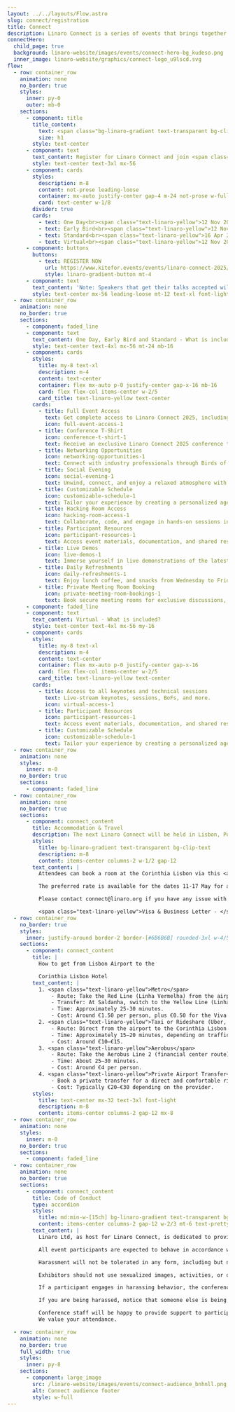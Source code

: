 ```yaml
---
layout: ../../layouts/Flow.astro
slug: connect/registration
title: Connect
description: Linaro Connect is a series of events that brings together the Arm Ecosystem. This is the ONLY place where developers, maintainers of both hardware and software can collaborate and discuss common problems
connectHero:
  child_page: true
  background: linaro-website/images/events/connect-hero-bg_kudeso.png
  inner_image: linaro-website/graphics/connect-logo_u9lscd.svg
flow:
  - row: container_row
    animation: none
    no_border: true
    styles:
      inner: py-0
      outer: mb-0
    sections:
      - component: title
        title_content:
          text: <span class="bg-linaro-gradient text-transparent bg-clip-text h-auto">Registration</span>
          size: h1
        style: text-center
      - component: text
        text_content: Register for Linaro Connect and join <span class="text-linaro-yellow">hundreds</span> of the world’s leading Arm Open Source technical experts.
        style: text-center text-3xl mx-56
      - component: cards
        styles:
          description: m-8
          content: not-prose leading-loose
          container: mx-auto justify-center gap-4 m-24 not-prose w-full
          card: text-center w-1/8
        divider: true
        cards:
          - text: One Day<br><span class="text-linaro-yellow">12 Nov 2024 - 12 May 2025</span><br><span class="text-4xl">£450</span>
          - text: Early Bird<br><span class="text-linaro-yellow">12 Nov 2024 - 15 Apr 2025</span><br><span class="text-4xl">£750</span>
          - text: Standard<br><span class="text-linaro-yellow">16 Apr 2025 - 12 May 2025</span><br><span class="text-4xl">£1,120</span>
          - text: Virtual<br><span class="text-linaro-yellow">12 Nov 2024 - 12 May 2025</span><br><span class="text-4xl">£30</span>
      - component: buttons
        buttons:
          - text: REGISTER NOW
            url: https://www.kitefor.events/events/linaro-connect-2025/register
            style: linaro-gradient-button mt-4
      - component: text
        text_content: 'Note: Speakers that get their talks accepted will receive a complimentary speaker pass. For more information on how to submit a talk, <a class="text-linaro-yellow no-underline" href="/connect/call-for-proposals">click here</a>.'
        style: text-center mx-56 leading-loose mt-12 text-xl font-light
  - row: container_row
    animation: none
    no_border: true
    sections:
      - component: faded_line
      - component: text
        text_content: One Day, Early Bird and Standard - What is included?
        style: text-center text-4xl mx-56 mt-24 mb-16
      - component: cards
        styles:
          title: my-8 text-xl
          description: m-4
          content: text-center
          container: flex mx-auto p-0 justify-center gap-x-16 mb-16
          card: flex flex-col items-center w-2/5
          card_title: text-linaro-yellow text-center
        cards:
          - title: Full Event Access
            text: Get complete access to Linaro Connect 2025, including keynotes, sessions, BoFs, private meetings, and more.
            icon: full-event-access-1
          - title: Conference T-Shirt
            icon: conference-t-shirt-1
            text: Receive an exclusive Linaro Connect 2025 conference t-shirt as a token of participation.
          - title: Networking Opportunities
            icon: networking-opportunities-1
            text: Connect with industry professionals through Birds of a Feather (BoFs) sessions, discussions, and collaboration activities.
          - title: Social Evening
            icon: social-evening-1
            text: Unwind, connect, and enjoy a relaxed atmosphere with casual conversations and activities.
          - title: Customizable Schedule
            icon: customizable-schedule-1
            text: Tailor your experience by creating a personalized agenda, prioritizing sessions aligned with your interests.
          - title: Hacking Room Access
            icon: hacking-room-access-1
            text: Collaborate, code, and engage in hands-on sessions in a dedicated hacking room.
          - title: Participant Resources
            icon: participant-resources-1
            text: Access event materials, documentation, and shared resources to enhance understanding.
          - title: Live Demos
            icon: live-demos-1
            text: Immerse yourself in live demonstrations of the latest technologies, innovations, and projects.
          - title: Daily Refreshments
            icon: daily-refreshments-1
            text: Enjoy lunch coffee, and snacks from Wednesday to Friday to stay energized.
          - title: Private Meeting Room Booking
            icon: private-meeting-room-bookings-1
            text: Book secure meeting rooms for exclusive discussions, collaboration, or networking.
      - component: faded_line
      - component: text
        text_content: Virtual - What is included?
        style: text-center text-4xl mx-56 my-16
      - component: cards
        styles:
          title: my-8 text-xl
          description: m-4
          content: text-center
          container: flex mx-auto p-0 justify-center gap-x-16
          card: flex flex-col items-center w-2/5
          card_title: text-linaro-yellow text-center
        cards:
          - title: Access to all keynotes and technical sessions
            text: Live-stream keynotes, sessions, BoFs, and more.
            icon: virtual-access-1
          - title: Participant Resources
            icon: participant-resources-1
            text: Access event materials, documentation, and shared resources to enhance understanding.
          - title: Customizable Schedule
            icon: customizable-schedule-1
            text: Tailor your experience by creating a personalized agenda, prioritizing sessions aligned with your interests.
  - row: container_row
    animation: none
    styles:
      inner: m-0
    no_border: true
    sections:
      - component: faded_line
  - row: container_row
    animation: none
    no_border: true
    sections:
      - component: connect_content
        title: Accommodation & Travel
        description: The next Linaro Connect will be held in Lisbon, Portugal, <br>Tuesday 13 - Friday 16 May 2025 at the Corinthia Lisbon.
        styles:
          title: bg-linaro-gradient text-transparent bg-clip-text
          description: m-8
          content: items-center columns-2 w-1/2 gap-12
        text_content: |
          Attendees can book a room at the Corinthia Lisbon via this <a class="text-linaro-yellow no-underline" href="https://www.kitefor.events/events/linaro-connect-2025/register">link</a>

          The preferred rate is available for the dates 11-17 May for a limited time upon availability - we recommend you book your room as soon as possible.

          Please contact connect@linaro.org if you have any issue with booking your accommodation.

          <span class="text-linaro-yellow">Visa & Business Letter - </span> If you require a visa and need a business invitation letter and/or visa support letter, please register for Linaro Connect and follow the instructions on Kite.events.
  - row: container_row
    no_border: true
    styles:
      inner: justify-around border-2 border-[#6B6B6B] rounded-3xl w-4/5 mx-auto mb-16 px-8 py-8
    sections:
      - component: connect_content
        title: |
          How to get from Lisbon Airport to the

          Corinthia Lisbon Hotel
        text_content: |
          1. <span class="text-linaro-yellow">Metro</span>
              - Route: Take the Red Line (Linha Vermelha) from the airport station to Saldanha station.
              - Transfer: At Saldanha, switch to the Yellow Line (Linha Amarela) heading towards Rato and get off at Sete Rios station, which is a short walk from the Corinthia Lisbon. 
              - Time: Approximately 25-30 minutes.
              - Cost: Around €1.50 per person, plus €0.50 for the Viva Viagem card (if you don't already have one).
          2. <span class="text-linaro-yellow">Taxi or Rideshare (Uber, Bolt)</span>
              - Route: Direct from the airport to the Corinthia Lisbon Hotel. 
              - Time: Approximately 15–20 minutes, depending on traffic. 
              - Cost: Around €10–€15.
          3. <span class="text-linaro-yellow">Aerobus</span>
              - Route: Take the Aerobus Line 2 (financial center route) from the airport and get off at the Sete Rios stop, close to the Corinthia Hotel. 
              - Time: About 25–30 minutes. 
              - Cost: Around €4 per person. 
          4. <span class="text-linaro-yellow">Private Airport Transfer</span>
              - Book a private transfer for a direct and comfortable ride, especially if you have a lot of luggage. 
              - Cost: Typically €20–€30 depending on the provider.
        styles:
          title: text-center mx-32 text-3xl font-light
          description: m-8
          content: items-center columns-2 gap-12 mx-8
  - row: container_row
    animation: none
    styles:
      inner: m-0
    no_border: true
    sections:
      - component: faded_line
  - row: container_row
    animation: none
    no_border: true
    sections:
      - component: connect_content
        title: Code of Conduct
        type: accordion
        styles:
          title: md:min-w-[15ch] bg-linaro-gradient text-transparent bg-clip-text
          content: items-center columns-2 gap-12 w-2/3 mt-6 text-pretty break-words
        text_content: |
          Linaro Ltd, as host for Linaro Connect, is dedicated to providing a harassment-free experience for participants at all of our events. Linaro events are working conferences intended for professional networking and collaboration in the Linux community. They exist to encourage the open exchange of ideas and expression and require an environment that recognizes the inherent worth of every person and group. While at Linaro events or related ancillary or social events, any participants, including speakers, attendees, volunteers, sponsors, exhibitors, booth staff and anyone else, should not engage in harassment in any form of communication or media including email, texting and social media.

          All event participants are expected to behave in accordance with professional standards, with both the Linaro Connect Code of Conduct as well as their respective employer’s policies governing appropriate workplace behavior, and applicable laws.

          Harassment will not be tolerated in any form, including but not limited to harassment based on gender, gender identity and expression, sexual orientation, disability, physical appearance, body size, race, age, religion or any other status protected by laws in which the conference or program is being held. Harassment includes the use of abusive, offensive or degrading language, intimidation, stalking, harassing photography or recording, inappropriate physical contact, sexual imagery and unwelcome sexual advances or requests for sexual favors.. Any report of harassment at one of our events will be addressed immediately. Participants asked to stop any harassing behavior are expected to comply immediately. Anyone who witnesses or is subjected to unacceptable behavior should notify a conference organizer at once.

          Exhibitors should not use sexualized images, activities, or other material in their booths and must refrain from the use of sexualized clothing/uniforms/costumes, or otherwise creating a sexualized environment. Speakers should not use sexual language, images, or any language or images that would constitute harassment as defined above in their talks.

          If a participant engages in harassing behavior, the conference organizers may take any action they deem appropriate, ranging from issuance of a warning to the offending individual to expulsion from the conference with no refund, depending on the circumstances. Linaro reserves the right to exclude any participant found to be engaging in harassing behavior from participating in any further Linaro events, trainings or other activities.

          If you are being harassed, notice that someone else is being harassed, or have any other concerns relating to harassment, please contact a member of conference staff immediately. Conference staff can be identified by t-shirts/staff badges onsite; and an organizer can be found at the event registration counter at any time. You are also encouraged to contact Diane Cheshire, Group HR Director at diane.cheshire@linaro.org

          Conference staff will be happy to provide support to participants, including contacting hotel/venue security or local law enforcement, when appropriate, providing escorts, or otherwise assisting those experiencing harassment to ensure that they feel safe for the duration of the conference.
          We value your attendance.

  - row: container_row
    animation: none
    no_border: true
    full_width: true
    styles:
      inner: py-8
    sections:
      - component: large_image
        src: /linaro-website/images/events/connect-audience_bnhnll.png
        alt: Connect audience footer
        style: w-full
---
```

